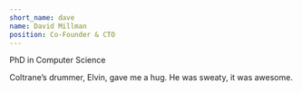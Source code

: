 ```yaml
---
short_name: dave
name: David Millman
position: Co-Founder & CTO
---
```

PhD in Computer Science

Coltrane’s drummer, Elvin, gave me a hug. He was sweaty, it was awesome.
